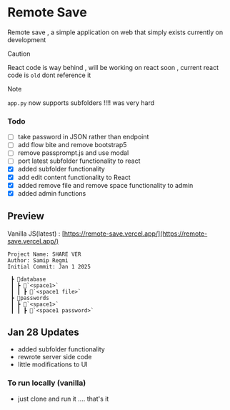 # Remote Save
Remote save , a simple application on web that simply exists currently on development

> [!CAUTION]  
> React code is way behind , will be working on react soon , current react code is `old` dont reference it

> [!NOTE]
> `app.py` now supports subfolders !!!! was very hard

### Todo
- [ ] take password in JSON rather than endpoint
- [ ] add flow bite and remove bootstrap5
- [ ] remove passprompt.js and use modal
- [ ] port latest subfolder functionality to react
- [x] added subfolder functionality 
- [x] add edit content functionality to React
- [x] added remove file and remove space functionality to admin
- [x] added admin functions
## Preview
Vanilla JS(latest) : [https://remote-save.vercel.app/](https://remote-save.vercel.app/)


```
Project Name: SHARE VER
Author: Samip Regmi
Initial Commit: Jan 1 2025
```
```
 ┣ 📂database
 ┃ ┣ 📂`<space1>`
 ┃ ┃ ┣ 📜`<space1 file>`
 ┣ 📂passwords
 ┃ ┣ 📂`<space1>`
 ┃ ┃ ┣ 📜`<space1 password>`
```
## Jan 28 Updates
- added subfolder functionality
- rewrote server side code
- little modifications to UI

### To run locally (vanilla)
- just clone and run it .... that's it